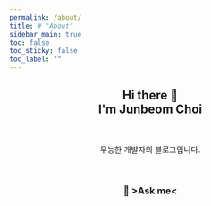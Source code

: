```yaml
---
permalink: /about/
title: # "About"
sidebar_main: true
toc: false
toc_sticky: false
toc_label: ""
---
```


<h2 align="center"> Hi there 👋<br/>I'm Junbeom Choi</h2>

<br/>

<p align="center">무능한 개발자의 블로그입니다.</p>

<br/>

<h3 align="center" style="cursor: pointer;" onclick="sendEmail()">💌 >Ask me< </h3>

<script>
    function sendEmail() {
        window.location.href = "mailto:junbeom.cho22@gmail.com";
    }
</script>